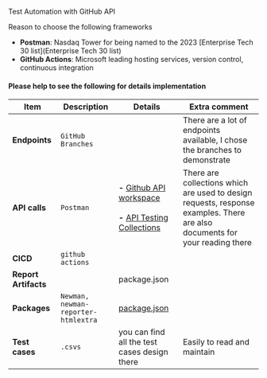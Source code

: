 Test Automation with GitHub API

Reason to choose the following frameworks
- **Postman**: Nasdaq Tower for being named to the 2023 [Enterprise Tech 30 list](Enterprise Tech 30 list)
- **GitHub Actions**: Microsoft leading hosting services, version control, continuous integration

#### Please help to see the following for details implementation


| Item                 | Description                 | Details                                                                                                                                                                                                                                                                                                                                       | Extra comment                                                                                                               |
|----------------------|-----------------------------|-----------------------------------------------------------------------------------------------------------------------------------------------------------------------------------------------------------------------------------------------------------------------------------------------------------------------------------------------|-----------------------------------------------------------------------------------------------------------------------------|
| **Endpoints**        | `GitHub Branches`           |                                                                                                                                                                                                                                                                                                                                               | There are a lot of endpoints available, I chose the branches to demonstrate                                                 |
| **API calls**        | `Postman`                   | **-** [Github API workspace](https://www.postman.com/spacecraft-explorer-62749893/workspace/github-api-not-official)<br/><br/> **-** [API Testing Collections](https://www.postman.com/spacecraft-explorer-62749893/workspace/github-api-not-official/collection/14798756-3ce26be7-047a-4234-af56-8a978978d41e?action=share&creator=14798756) | There are collections which are used to design requests, response examples. There are also documents for your reading there |
| **CICD**             | `github actions`            |                                                                                                                                                                                                                                                                                                                                               |                                                                                                                             |
| **Report Artifacts** |  | package.json                                                                                                                                                                                                                                                                                                                                  |                                                                                                                             |
| **Packages**         | `Newman, newman-reporter-htmlextra`                  | [package.json](https://github.com/anhhanuman/githubApi/blob/main/package.json)                                                                                                                                                                                                                                                                                                                              |                                                                                                                             |
| **Test cases**       | `.csvs`                     | you can find all the test cases design there                                                                                                                                                                                                                                                                                                  | Easily to read and maintain                                                                                                 |                                       |   |